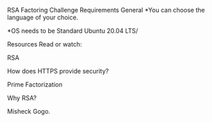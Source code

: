 RSA Factoring Challenge
Requirements
General
*You can choose the language of your choice.

*OS needs to be Standard Ubuntu 20.04 LTS/

Resources
Read or watch:

RSA

How does HTTPS provide security?

Prime Factorization

Why RSA?

Misheck Gogo.
